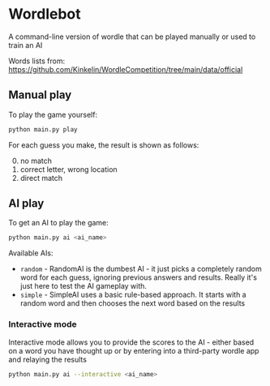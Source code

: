 # Wordlebot

A command-line version of wordle that can be played manually or used to train an AI

Words lists from: https://github.com/Kinkelin/WordleCompetition/tree/main/data/official

## Manual play
To play the game yourself:

```bash
python main.py play
```

For each guess you make, the result is shown as follows:

0. no match
1. correct letter, wrong location
2. direct match

## AI play
To get an AI to play the game:

```bash
python main.py ai <ai_name>
```

Available AIs:

- `random` - RandomAI is the dumbest AI - it just picks a completely random word for each guess, ignoring
    previous answers and results. Really it's just here to test the AI gameplay with.
- `simple` - SimpleAI uses a basic rule-based approach. It starts with a random word and then chooses the
    next word based on the results

### Interactive mode
Interactive mode allows you to provide the scores to the AI - either based on a word you have thought up
or by entering into a third-party wordle app and relaying the results

```bash
python main.py ai --interactive <ai_name>
```